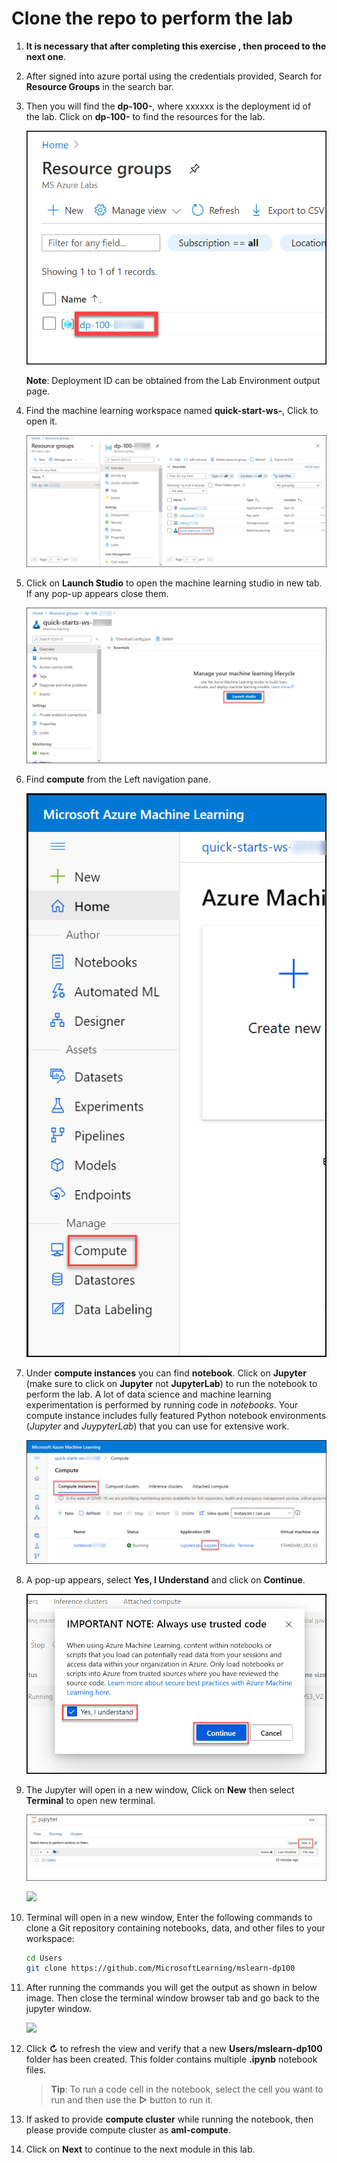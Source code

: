 
# Clone the repo to perform the lab

1. **It is necessary that after completing this exercise , then proceed to the next one**.

1. After signed into azure portal using the credentials provided, Search for **Resource Groups** in the search bar.

1. Then you will find the **dp-100-<inject key="DeploymentID" enableCopy="false"/>**, where xxxxxx is the deployment id of the lab. Click on **dp-100-<inject key="DeploymentID" enableCopy="false"/>** to find the resources for the lab.

    ![](images/img1.png)

    **Note**: Deployment ID can be obtained from the Lab Environment output page.

1. Find the machine learning workspace named **quick-start-ws-<inject key="DeploymentID" enableCopy="false"/>**, Click to open it.

    ![](images/img2.png)
    
1. Click on **Launch Studio** to open the machine learning studio in new tab. If any pop-up appears close them.

    ![](images/img3.png)
    
1. Find **compute** from the Left navigation pane.

    ![](images/img4.png)
    
1. Under **compute instances** you can find **notebook<inject key="DeploymentID" enableCopy="false"/>**. Click on **Jupyter** (make sure to click on **Jupyter** not **JupyterLab**) to run the notebook to perform the lab. A lot of data science and machine learning experimentation is performed by running code in *notebooks*. Your compute instance includes fully featured Python notebook environments (*Jupyter* and *JuypyterLab*) that you can use for extensive work.

    ![](images/img5.png)
    
1. A pop-up appears, select **Yes, I Understand** and click on **Continue**.

    ![](images/img6.png)
    
1. The Jupyter will open in a new window, Click on **New** then select **Terminal** to open new terminal.

    ![](images/img7.png)
    
    ![](images/img8.png)

1. Terminal will open in a new window, Enter the following commands to clone a Git repository containing notebooks, data, and other files to your workspace:

    ```bash
    cd Users
    git clone https://github.com/MicrosoftLearning/mslearn-dp100
    ```

1. After running the commands you will get the output as shown in below image. Then close the terminal window browser tab and go back to the jupyter window.

    ![](images/img9.png)

1. Click **&#8635;** to refresh the view and verify that a new **Users/mslearn-dp100** folder has been created. This folder contains multiple **.ipynb** notebook files.

   > **Tip**: To run a code cell in the notebook, select the cell you want to run and then use the **&#9655;** button to run it.

1. If asked to provide **compute cluster** while running the notebook, then please provide compute cluster as **aml-compute**.

1. Click on **Next** to continue to the next module in this lab.
